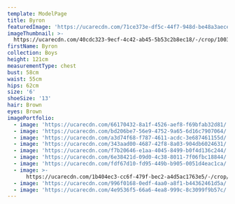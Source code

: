 ```yaml
---
template: ModelPage
title: Byron
featuredImage: 'https://ucarecdn.com/71ce373e-df5c-44f7-948d-be48a3aece66/'
imageThumbnail: >-
  https://ucarecdn.com/40cdc323-9ecf-4c42-ab45-5b53c2b8ec18/-/crop/1003x1384/169,76/-/preview/
firstName: Byron
collection: Boys
height: 121cm
measurementType: chest
bust: 58cm
waist: 55cm
hips: 62cm
size: '6'
shoeSize: '13'
hair: Brown
eyes: Brown
imagePortfolio:
  - image: 'https://ucarecdn.com/66170432-8a1f-4526-aef8-f69bfab32d81/'
  - image: 'https://ucarecdn.com/bd206be7-56e9-4752-9a65-6d16c7907064/'
  - image: 'https://ucarecdn.com/a3d74f68-f787-4611-acdc-3e687461155d/'
  - image: 'https://ucarecdn.com/343aad00-4687-42f8-8a03-904db6024631/'
  - image: 'https://ucarecdn.com/f7b20646-e1aa-4045-8499-b0f4d136c244/'
  - image: 'https://ucarecdn.com/6e38421d-09d0-4c38-8011-7f06fbc18844/'
  - image: 'https://ucarecdn.com/fdf67d10-fd95-449b-b905-0051d4eac1ca/'
  - image: >-
      https://ucarecdn.com/1b404ec3-cc6f-479f-bec2-a4d5ac1763e5/-/crop/1333x2239/224,138/-/preview/
  - image: 'https://ucarecdn.com/996f0168-0edf-4aa0-a8f1-b44362461d5a/'
  - image: 'https://ucarecdn.com/4e9536f5-66a6-4ea8-999c-8c3099f9b57c/'
---
```


